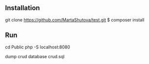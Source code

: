 ## Installation

git clone https://github.com/MartaShutova/test.git
$ composer install

## Run
cd Public
php -S localhost:8080

dump crud database crud.sql
